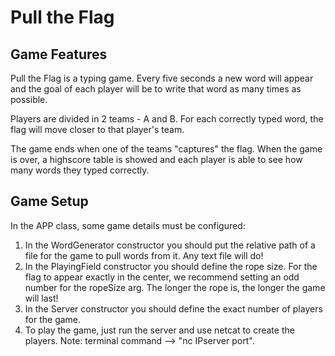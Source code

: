 # Pull the Flag

## Game Features

Pull the Flag is a typing game. Every five seconds a new word will appear and the goal 
of each player will be to write that word as many times as possible.

Players are divided in 2 teams - A and B. For each correctly typed word, the flag will move closer to that player's 
team.

The game ends when one of the teams "captures" the flag. When the game is over, a highscore table is showed and each player is able to see how many words they typed correctly.

## Game Setup
In the APP class, some game details must be configured:
1. In the WordGenerator constructor you should put the relative path of a file for the game to pull words from it. Any text file will do!
2. In the PlayingField constructor you should define the rope size. For the flag to appear exactly in the center, 
we recommend setting an odd number for the ropeSize arg. The longer the rope is, the longer the game will last!
3. In the Server constructor you should define the exact number of players for the game.
4. To play the game, just run the server and use netcat to create the players.
Note: terminal command --> "nc IPserver port".